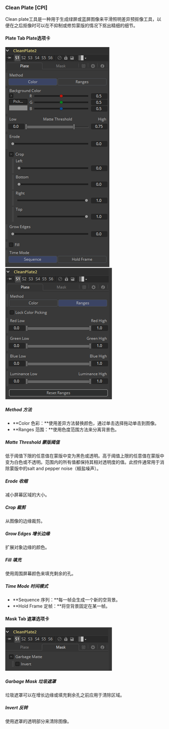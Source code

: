 ### Clean Plate [CPl]

Clean plate工具是一种用于生成绿屏或蓝屏图像来平滑照明差异预抠像工具，以便在之后抠像时可以在不抑制或修剪蒙版的情况下抠出精细的细节。

#### Plate Tab Plate选项卡

![CPl_PlateTab1](images/CPl_PlateTab1.png)![CPl_PlateTab2](images/CPl_PlateTab2.png)

##### Method 方法

- **Color 色彩：**使用差异方法替换颜色，通过单击选择拖动单击到图像。
- **Ranges 范围：**使用色度范围方法来分离背景色。

##### Matte Threshold 蒙版阈值

低于阈值下限的任意值在蒙版中变为黑色或透明。高于阈值上限的任意值在蒙版中变为白色或不透明。范围内的所有值都保持其相对透明度的值。此控件通常用于消除蒙版中的salt and pepper noise（椒盐噪声）。

##### Erode 收缩

减小屏幕区域的大小。

##### Crop 裁剪

从图像的边缘裁剪。

##### Grow Edges 增长边缘

扩展对象边缘的颜色。

##### Fill 填充

使用周围屏幕颜色来填充剩余的孔。

##### Time Mode 时间模式

- **Sequence 序列：**每一帧会生成一个新的空背景。
- **Hold Frame 定帧：**将空背景固定在某一帧。

#### Mask Tab 遮罩选项卡

![CPl_MaskTab](images/CPl_MaskTab.png)

##### Garbage Mask 垃圾遮罩

垃圾遮罩可以在增长边缘或填充剩余孔之前应用于清除区域。

##### Invert 反转

使用遮罩的透明部分来清除图像。

